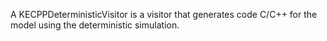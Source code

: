 A KECPPDeterministicVisitor is a visitor that generates code C/C++ for the model using the deterministic simulation.

